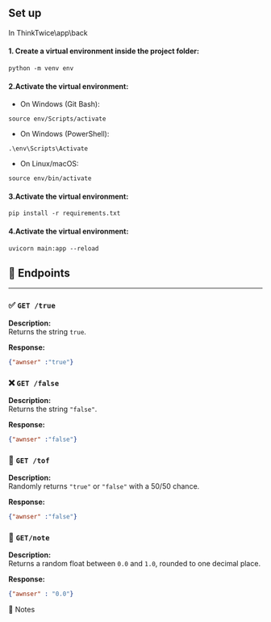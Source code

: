 
## Set up
In ThinkTwice\app\back

#### 1. Create a virtual environment inside the project folder:

```
python -m venv env
```

#### 2.Activate the virtual environment:

* On Windows (Git Bash):
```
source env/Scripts/activate
```
* On Windows (PowerShell):
```
.\env\Scripts\Activate
```
* On Linux/macOS:
```
source env/bin/activate
```

#### 3.Activate the virtual environment:
```
pip install -r requirements.txt
```

#### 4.Activate the virtual environment:
```
uvicorn main:app --reload
```


## 📘 Endpoints

---
### ✅ `GET /true`

**Description:**  
Returns the string `true`.

**Response:**
```json
{"awnser" :"true"}
```



### ❌ `GET /false`

**Description:**  
Returns the string `"false"`.

**Response:**
```json
{"awnser" :"false"}
```

### 🎲 `GET /tof`

**Description:**  
Randomly returns `"true"` or `"false"` with a 50/50 chance.

**Response:**
```json
{"awnser" :"false"}
```


### 🔢 `GET/note`

**Description:**  
Returns a random float between ``0.0`` and ``1.0``, rounded to one decimal place.

**Response:**
```json
{"awnser" : "0.0"}
```



📌 Notes